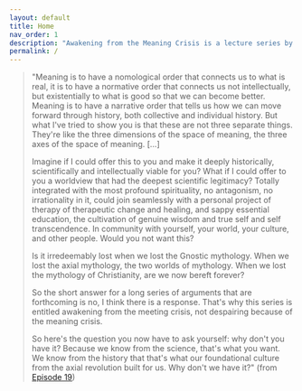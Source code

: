 ```yaml
---
layout: default
title: Home
nav_order: 1
description: "Awakening from the Meaning Crisis is a lecture series by John Vaervaeke"
permalink: /
---
```


>"Meaning is to have a nomological order that connects us to what is real, it is to have a normative order that connects us not intellectually, but existentially to what is good so that we can become better. Meaning is to have a narrative order that tells us how we can move forward through history, both collective and individual history. But what I've tried to show you is that these are not three separate things. They're like the three dimensions of the space of meaning, the three axes of the space of meaning. [...] 
>
>Imagine if I could offer this to you and make it deeply historically, scientifically and intellectually viable for you? What if I could offer to you a worldview that had the deepest scientific legitimacy? Totally integrated with the most profound spirituality, no antagonism, no irrationality in it, could join seamlessly with a personal project of therapy of therapeutic change and healing, and sappy essential education, the cultivation of genuine wisdom and true self and self transcendence. In community with yourself, your world, your culture, and other people. Would you not want this? 
>
>Is it irredeemably lost when we lost the Gnostic mythology. When we lost the axial mythology, the two worlds of mythology. When we lost the mythology of Christianity, are we now bereft forever?
>
>So the short answer for a long series of arguments that are forthcoming is no, I think there is a response. That's why this series is entitled awakening from the meeting crisis, not despairing because of the meaning crisis.
>
>So here's the question you now have to ask yourself: why don't you have it? Because we know from the science, that's what you want. We know from the history that that's what our foundational culture from the axial revolution built for us. Why don't we have it?" (from [Episode 19](/episodes/19))



